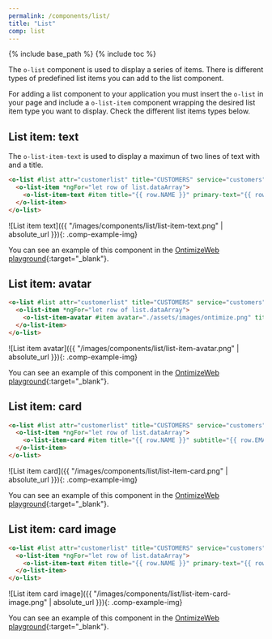 ```yaml
---
permalink: /components/list/
title: "List"
comp: list
---
```


{% include base_path %}
{% include toc %}

The `o-list` component is used to display a series of items. There is different types of predefined list items you can add to the list component.

For adding a list component to your application you must insert the `o-list` in your page and include a `o-list-item` component wrapping the desired list item type you want to display. Check the different list items types below.

## List item: text

The `o-list-item-text` is used to display a maximun of two lines of text with and a title.

```html
<o-list #list attr="customerlist" title="CUSTOMERS" service="customers" entity="customer" columns="CUSTOMERID;PHOTO;NAME;SURNAME;ADDRESS;STARTDATE;EMAIL">
  <o-list-item *ngFor="let row of list.dataArray">
    <o-list-item-text #item title="{{ row.NAME }}" primary-text="{{ row.EMAIL }}" secondary-text="{{ row.ADDRESS }}"></o-list-item-text>
  </o-list-item>
</o-list>
```

![List item text]({{ "/images/components/list/list-item-text.png" | absolute_url }}){: .comp-example-img}

You can see an example of this component in the [OntimizeWeb playground](https://try.imatia.com/ontimizeweb/playground/main/lists/list-item-text){:target="_blank"}.

## List item: avatar

```html
<o-list #list attr="customerlist" title="CUSTOMERS" service="customers" entity="customer" columns="CUSTOMERID;PHOTO;NAME;SURNAME;ADDRESS;STARTDATE;EMAIL">
  <o-list-item *ngFor="let row of list.dataArray">
    <o-list-item-avatar #item avatar="./assets/images/ontimize.png" title="{{ row.NAME }}" primary-text="{{ row.EMAIL }}" secondary-text="{{ row.ADDRESS }}"></o-list-item-avatar>
  </o-list-item>
</o-list>
```

![List item avatar]({{ "/images/components/list/list-item-avatar.png" | absolute_url }}){: .comp-example-img}

You can see an example of this component in the [OntimizeWeb playground](https://try.imatia.com/ontimizeweb/playground/main/lists/list-item-avatar){:target="_blank"}.

## List item: card

```html
<o-list #list attr="customerlist" title="CUSTOMERS" service="customers" entity="customer" columns="CUSTOMERID;PHOTO;NAME;SURNAME;ADDRESS;STARTDATE;EMAIL">
  <o-list-item *ngFor="let row of list.dataArray">
    <o-list-item-card #item title="{{ row.NAME }}" subtitle="{{ row.EMAIL }}" image="./assets/images/ontimize.png" action-1-text="Contact" action-2-text="Share"></o-list-item-card>
  </o-list-item>
</o-list>
```

![List item card]({{ "/images/components/list/list-item-card.png" | absolute_url }}){: .comp-example-img}

You can see an example of this component in the [OntimizeWeb playground](https://try.imatia.com/ontimizeweb/playground/main/lists/list-item-card){:target="_blank"}.

## List item: card image

```html
<o-list #list attr="customerlist" title="CUSTOMERS" service="customers" entity="customer" columns="CUSTOMERID;PHOTO;NAME;SURNAME;ADDRESS;STARTDATE;EMAIL">
  <o-list-item *ngFor="let row of list.dataArray">
    <o-list-item-text #item title="{{ row.NAME }}" primary-text="{{ row.EMAIL }}" secondary-text="{{ row.ADDRESS }}"></o-list-item-text>
  </o-list-item>
</o-list>
```

![List item card image]({{ "/images/components/list/list-item-card-image.png" | absolute_url }}){: .comp-example-img}

You can see an example of this component in the [OntimizeWeb playground](https://try.imatia.com/ontimizeweb/playground/main/lists/list-item-card-image){:target="_blank"}.
